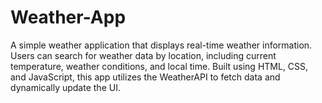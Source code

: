 # Weather-App
A simple weather application that displays real-time weather information. Users can search for weather data by location, including current temperature, weather conditions, and local time. Built using HTML, CSS, and JavaScript, this app utilizes the WeatherAPI to fetch data and dynamically update the UI.
